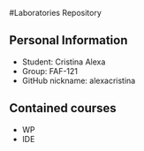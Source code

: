 
#Laboratories Repository

Personal Information
--------------------

+ Student: Cristina Alexa
+ Group: FAF-121
+ GitHub nickname: alexacristina

Contained courses
-----------------

+ WP
+ IDE
